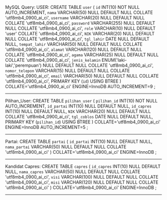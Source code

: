 MySQL Query:
USER:
CREATE TABLE `user` (
	`id` INT(10) NOT NULL AUTO_INCREMENT,
	`nama` VARCHAR(50) NULL DEFAULT NULL COLLATE 'utf8mb4_0900_ai_ci',
	`username` VARCHAR(20) NULL DEFAULT NULL COLLATE 'utf8mb4_0900_ai_ci',
	`password` VARCHAR(255) NULL DEFAULT NULL COLLATE 'utf8mb4_0900_ai_ci',
	`role` VARCHAR(10) NULL DEFAULT 'user' COLLATE 'utf8mb4_0900_ai_ci',
	`NIK` VARCHAR(20) NULL DEFAULT NULL COLLATE 'utf8mb4_0900_ai_ci',
	`tgl_lahir` DATE NULL DEFAULT NULL,
	`tempat_lahir` VARCHAR(50) NULL DEFAULT NULL COLLATE 'utf8mb4_0900_ai_ci',
	`alamat` VARCHAR(120) NULL DEFAULT NULL COLLATE 'utf8mb4_0900_ai_ci',
	`agama` VARCHAR(25) NULL DEFAULT NULL COLLATE 'utf8mb4_0900_ai_ci',
	`jenis_kelamin` ENUM('laki-laki','perempuan') NULL DEFAULT NULL COLLATE 'utf8mb4_0900_ai_ci',
	`nomor_telepon` VARCHAR(15) NULL DEFAULT NULL COLLATE 'utf8mb4_0900_ai_ci',
	`email` VARCHAR(50) NULL DEFAULT NULL COLLATE 'utf8mb4_0900_ai_ci',
	PRIMARY KEY (`id`) USING BTREE
)
COLLATE='utf8mb4_0900_ai_ci'
ENGINE=InnoDB
AUTO_INCREMENT=9
;
_____________________________________________________________
Pilihan_User:
CREATE TABLE `pilihan_user` (
	`pilihan_id` INT(10) NOT NULL AUTO_INCREMENT,
	`id_partai` INT(10) NULL DEFAULT NULL,
	`id_capres` INT(10) NULL DEFAULT NULL,
	`NIK` VARCHAR(20) NULL DEFAULT NULL COLLATE 'utf8mb4_0900_ai_ci',
	`tgl_coblos` DATE NULL DEFAULT NULL,
	PRIMARY KEY (`pilihan_id`) USING BTREE
)
COLLATE='utf8mb4_0900_ai_ci'
ENGINE=InnoDB
AUTO_INCREMENT=5
;
_____________________________________________________________

Partai:
CREATE TABLE `partai` (
	`id_partai` INT(10) NULL DEFAULT NULL,
	`nama_partai` VARCHAR(50) NULL DEFAULT NULL COLLATE 'utf8mb4_0900_ai_ci'
)
COLLATE='utf8mb4_0900_ai_ci'
ENGINE=InnoDB
;
_____________________________________________________________

Kandidat Capres:
CREATE TABLE `capres` (
	`id_capres` INT(10) NULL DEFAULT NULL,
	`nama_capres` VARCHAR(50) NULL DEFAULT NULL COLLATE 'utf8mb4_0900_ai_ci',
	`visi` VARCHAR(100) NULL DEFAULT NULL COLLATE 'utf8mb4_0900_ai_ci',
	`misi` VARCHAR(120) NULL DEFAULT NULL COLLATE 'utf8mb4_0900_ai_ci'
)
COLLATE='utf8mb4_0900_ai_ci'
ENGINE=InnoDB
;
_____________________________________________________________

